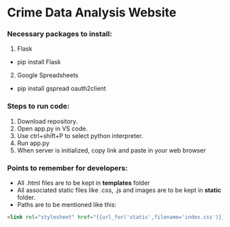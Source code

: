 # Crime Data Analysis Website
### Necessary packages to install:
1. Flask 
- pip install Flask
2. Google Spreadsheets
- pip install gspread oauth2client 
### Steps to run code:
1. Download repository.
2. Open app.py in VS code.
3. Use ctrl+shift+P to select python interpreter.
4. Run app.py
5. When server is initialized, copy link and paste in your web browser


### Points to remember for developers:
- All .html files are to be kept in **templates** folder
- All associated static files like .css, .js and images are to be kept in **static** folder.
- Paths are to be mentioned like this:
```html
<link rel="stylesheet" href="{{url_for('static',filename='index.css')}}"> 
```

